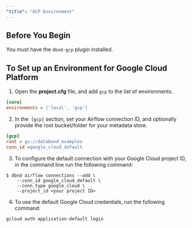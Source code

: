 ```yaml
---
"title": "GCP Environment"
---
```

## Before You Begin
You must have the `dbnd-gcp` plugin installed.

## To Set up an Environment for Google Cloud Platform
1. Open the **project.cfg** file, and add `gcp` to the list of environments.
```ini
[core]
environments = ['local', 'gcp']
```

2. In the` [gcp]` section, set your Airflow connection ID, and optionally provide the root bucket/folder for your metadata store.
```ini
[gcp]
root = gs://databand_examples
conn_id =google_cloud_default
```

3. To configure the default connection with your Google Cloud project ID, in the command line run the following command:
```shell
$ dbnd airflow connections --add \
    --conn_id google_cloud_default \
    --conn_type google_cloud \
    --project_id <your project ID>
```

4. To use the default Google Cloud credentials, run the following command:
```shell
gcloud auth application-default login
```